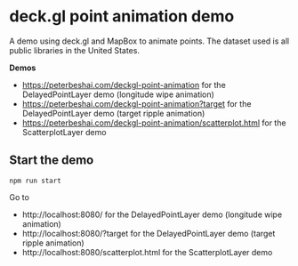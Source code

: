 # deck.gl point animation demo

A demo using deck.gl and MapBox to animate points. The dataset used is all public libraries in the United States.

**Demos**

- https://peterbeshai.com/deckgl-point-animation for the DelayedPointLayer demo (longitude wipe animation)
- https://peterbeshai.com/deckgl-point-animation?target for the DelayedPointLayer demo (target ripple animation)
- https://peterbeshai.com/deckgl-point-animation/scatterplot.html for the ScatterplotLayer demo

## Start the demo

```
npm run start
```

Go to

- http://localhost:8080/ for the DelayedPointLayer demo (longitude wipe animation)
- http://localhost:8080/?target for the DelayedPointLayer demo (target ripple animation)
- http://localhost:8080/scatterplot.html for the ScatterplotLayer demo

